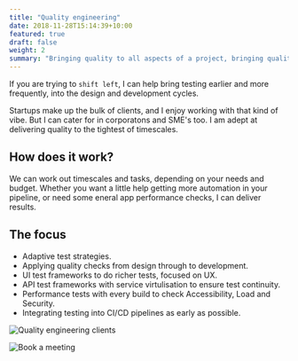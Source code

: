 ```yaml
---
title: "Quality engineering"
date: 2018-11-28T15:14:39+10:00
featured: true
draft: false
weight: 2
summary: "Bringing quality to all aspects of a project, bringing quality assurance and testing to the SDLC, from design to production."
---
```


If you are trying to `shift left`, I can help bring testing earlier and more frequently, into the design and development cycles.

Startups make up the bulk of clients, and I enjoy working with that kind of vibe. But I can cater for in corporatons and SME's too. I am adept at delivering quality to the tightest of timescales.

## How does it work?

We can work out timescales and tasks, depending on your needs and budget. Whether you want a little help getting more automation in your pipeline, or need some eneral app performance checks, I can deliver results. 

## The focus
- Adaptive test strategies.
- Applying quality checks from design through to development.
- UI test frameworks to do richer tests, focused on UX.
- API test frameworks with service virtulisation to ensure test continuity.
- Performance tests with every build to check Accessibility, Load and Security.
- Integrating testing into CI/CD pipelines as early as possible.

![Quality engineering clients](/images/illustrations/clients-qe.png)

![Book a meeting](https://calendly.com/jaffamonkeyltd/intro-call)